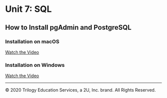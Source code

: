 # Unit 7: SQL

## How to Install pgAdmin and PostgreSQL

### Installation on macOS

[Watch the Video](https://youtu.be/2uF5pzJDATU)

### Installation on Windows 

[Watch the Video](https://youtu.be/PVJ36lHuN7Q)

---

© 2020 Trilogy Education Services, a 2U, Inc. brand. All Rights Reserved.
